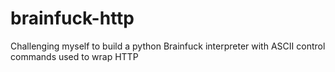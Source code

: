 # brainfuck-http
Challenging myself to build a python Brainfuck interpreter with ASCII control commands used to wrap HTTP
